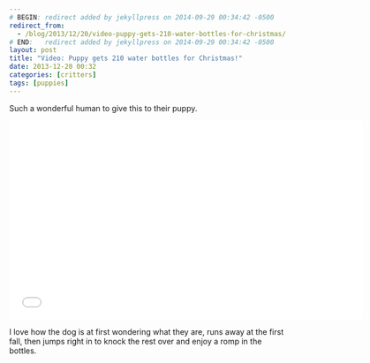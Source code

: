 ```yaml
---
# BEGIN: redirect added by jekyllpress on 2014-09-29 00:34:42 -0500
redirect_from:
  - /blog/2013/12/20/video-puppy-gets-210-water-bottles-for-christmas/
# END:   redirect added by jekyllpress on 2014-09-29 00:34:42 -0500
layout: post
title: "Video: Puppy gets 210 water bottles for Christmas!"
date: 2013-12-20 00:32
categories: [critters]
tags: [puppies]
---
```

Such a wonderful human to give this to their puppy. 

<iframe width="640" height="360"
src="//www.youtube.com/embed/QL6cFn9kj8U?feature=player_embedded"
frameborder="0" allowfullscreen></iframe>

I love how the dog is at first wondering what they are, runs away at
the first fall, then jumps right in to knock the rest over and enjoy a
romp in the bottles.

